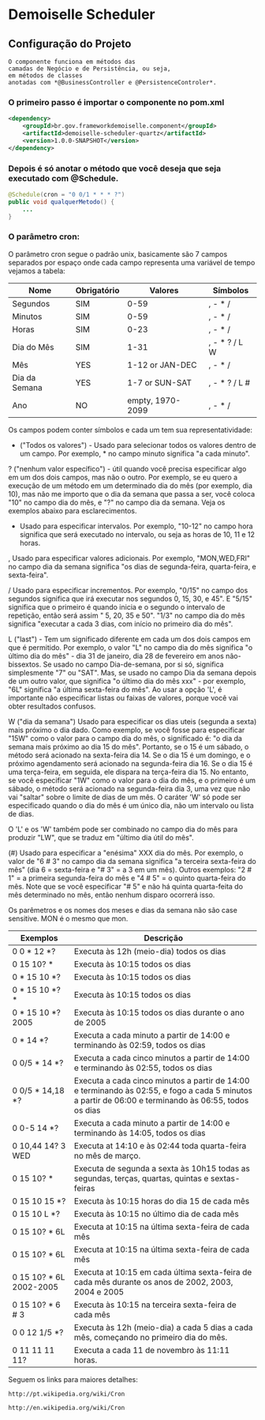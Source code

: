 # Demoiselle Scheduler

## Configuração do Projeto

    O componente funciona em métodos das
    camadas de Negócio e de Persistência, ou seja,
    em métodos de classes
    anotadas com *@BusinessController e @PersistenceControler*.

### O primeiro passo é importar o componente no pom.xml

```xml
<dependency>
    <groupId>br.gov.frameworkdemoiselle.component</groupId>
    <artifactId>demoiselle-scheduler-quartz</artifactId>
    <version>1.0.0-SNAPSHOT</version>
</dependency>
```

### Depois é só anotar o método que você deseja que seja executado com @Schedule.


```java
@Schedule(cron = "0 0/1 * * * ?")
public void qualquerMetodo() {
    ...
}
```


### O parâmetro cron:

O parâmetro cron segue o padrão unix, basicamente são 7 campos separados por espaço onde cada campo representa uma
         variável de tempo vejamos a tabela:

Nome|Obrigatório|Valores|Símbolos
----|-----------|-------|---------------
Segundos|SIM|0-59|, - * /
Minutos|SIM|0-59 |, - * /
Horas|SIM|0-23 |, - * /
Dia do Mês|SIM|1-31|, - * ? / L W
Mês|YES|1-12 or JAN-DEC|, - * /
Dia da Semana|YES |1-7 or SUN-SAT |, - * ? / L #
Ano|NO |empty, 1970-2099|, - * /

Os campos podem conter símbolos e cada um tem sua representatividade:

* ("Todos os valores") - Usado para selecionar todos os valores dentro de um campo.
Por exemplo, * no campo minuto significa "a cada minuto".

? ("nenhum valor específico") - útil quando você precisa especificar algo em um dos dois
campos, mas não o outro. Por exemplo, se eu quero a execução de um método em um determinado
dia do mês (por exemplo, dia 10), mas não me importo que o dia da semana que passa a ser,
você coloca "10" no campo dia do mês, e "?" no campo dia da semana.
Veja os exemplos abaixo para esclarecimentos.

- Usado para especificar intervalos. Por exemplo, "10-12" no campo hora significa
que será executado no intervalo, ou seja as horas de 10, 11 e 12 horas.

, Usado para especificar valores adicionais. Por exemplo, "MON,WED,FRI"
no campo dia da semana significa "os dias de segunda-feira, quarta-feira, e sexta-feira".

/ Usado para especificar incrementos. Por exemplo, "0/15" no campo dos segundos significa
que irá executar nos segundos 0, 15, 30, e 45". E "5/15" significa que o primeiro é quando inicia
e o segundo o intervalo de repetição, então será assim " 5, 20, 35 e 50".
"1/3" no campo dia do mês significa "executar a cada 3 dias, com início no primeiro dia do mês".

L ("last") - Tem um significado diferente em cada um dos dois campos em que é permitido.
Por exemplo, o valor "L" no campo dia do mês significa "o último dia do mês" - dia 31 de janeiro,
dia 28 de fevereiro em anos não-bissextos. Se usado no campo Dia-de-semana, por si só, significa
simplesmente "7" ou "SAT". Mas, se usado no campo Dia da semana depois de um outro valor,
que significa "o último dia do mês xxx" - por exemplo, "6L" significa "a última sexta-feira do mês".
Ao usar a opção 'L', é importante não especificar listas ou faixas de valores, porque você
vai obter resultados confusos.

W ("dia da semana") Usado para especificar os dias uteis (segunda a sexta) mais próximo o dia dado.
Como exemplo, se você fosse para especificar "15W" como o valor para o campo dia do mês,
o significado é: "o dia da semana mais próximo ao dia 15 do mês". Portanto, se o 15 é um sábado,
o método será acionado na sexta-feira dia 14. Se o dia 15 é um domingo, e o próximo agendamento será
acionado na segunda-feira dia 16. Se o dia 15 é uma terça-feira, em seguida, ele dispara na terça-feira
dia 15. No entanto, se você especificar "1W" como o valor para o dia do mês, e o primeiro é um sábado,
o método será acionado na segunda-feira dia 3, uma vez que não vai "saltar" sobre o limite de dias
de um mês. O caráter 'W' só pode ser especificado quando o dia do mês é um único dia, não um intervalo
ou lista de dias.

O 'L' e os 'W' também pode ser combinado no campo dia do mês para produzir "LW", que se traduz em
"último dia útil do mês".

(#) Usado para especificar a "enésima" XXX dia do mês. Por exemplo, o valor de "6 # 3" no campo dia da
semana significa "a terceira sexta-feira do mês" (dia 6 = sexta-feira e "# 3" = a 3 em um mês).
Outros exemplos: "2 # 1" = a primeira segunda-feira do mês e "4 # 5" = o quinto quarta-feira do mês.
Note que se você especificar "# 5" e não há quinta quarta-feita do mês determinado no mês, então nenhum
disparo ocorrerá isso.

Os parêmetros e os nomes dos meses e dias da semana não são case sensitive. MON é o mesmo que mon.

Exemplos            | Descrição
--------------------|------------------------------
0 0 * 12 *?         |Executa às 12h (meio-dia) todos os dias
0 15 10? *          |Executa às 10:15 todos os dias
0 * 15 10 *?        |Executa às 10:15 todos os dias
0 * 15 10 *? *      |Executa às 10:15 todos os dias
0 * 15 10 *? 2005   |Executa às 10:15 todos os dias durante o ano de 2005
0 * 14 *?           |Executa a cada minuto a partir de 14:00 e terminando às 02:59, todos os dias
0 0/5 * 14 *?       |Executa a cada cinco minutos a partir de 14:00 e terminando às 02:55, todos os dias
0 0/5 * 14,18 *?    |Executa a cada cinco minutos a partir de 14:00 e terminando às 02:55, e fogo a cada 5 minutos a partir de 06:00 e terminando às 06:55, todos os dias
0 0-5 14 *?         |Executa a cada minuto a partir de 14:00 e terminando às 14:05, todos os dias
0 10,44 14? 3 WED   |Executa at 14:10 e às 02:44 toda quarta-feira no mês de março.
0 15 10? *          |Executa de segunda a sexta às 10h15 todas as segundas, terças, quartas, quintas e sextas-feiras
0 15 10 15 *?       |Executa às 10:15 horas do dia 15 de cada mês
0 15 10 L *?        |Executa às 10:15 no último dia de cada mês
0 15 10? * 6L       |Executa at 10:15 na última sexta-feira de cada mês
0 15 10? * 6L       |Executa at 10:15 na última sexta-feira de cada mês
0 15 10? * 6L  2002-2005  |Executa at 10:15 em cada última sexta-feira de cada mês durante os anos de 2002, 2003, 2004 e 2005
0 15 10? * 6 # 3    |Executa às 10:15 na terceira sexta-feira de cada mês
0 0 12 1/5 *?       |Executa às 12h (meio-dia) a cada 5 dias a cada mês, começando no primeiro dia do mês.
0 11 11 11 11?      |Executa a cada 11 de novembro às 11:11 horas.

Seguem os links para maiores detalhes:

    http://pt.wikipedia.org/wiki/Cron

    http://en.wikipedia.org/wiki/Cron
